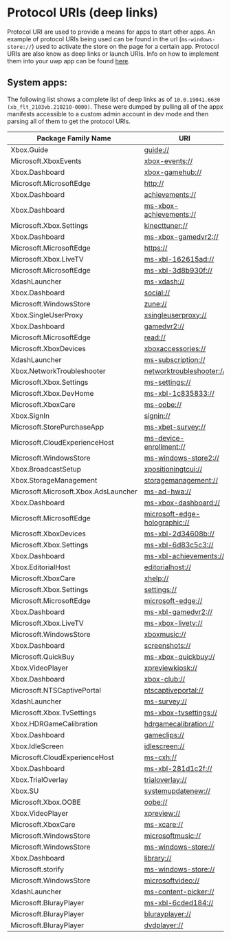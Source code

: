 # Protocol URIs (deep links)
Protocol URI are used to provide a means for apps to start other apps. An example of protocol URIs being used can be found in the url (`ms-windows-store://`) used to activate the store on the page for a certain app. Protocol URIs are also know as deep links or launch URIs. Info on how to implement them into your uwp app can be found [here](https://docs.microsoft.com/en-us/windows/uwp/launch-resume/handle-uri-activation).

## System apps:
The following list shows a complete list of deep links as of `10.0.19041.6630 (xb_flt_2103vb.210210-0000)`.
These were dumped by pulling all of the appx manifests accessible to a custom admin account in dev mode and then parsing all of them to get the protocol URIs.

| Package Family Name                  | URI                                                            |
| ------------------------------------ | -------------------------------------------------------------- |
| Xbox.Guide                           | [guide://](guide://)                                           |
| Microsoft.XboxEvents                 | [xbox-events://](xbox-events://)                               |
| Xbox.Dashboard                       | [xbox-gamehub://](xbox-gamehub://)                             |
| Microsoft.MicrosoftEdge              | [http://](http://)                                             |
| Xbox.Dashboard                       | [achievements://](achievements://)                             |
| Xbox.Dashboard                       | [ms-xbox-achievements://](ms-xbox-achievements://)             |
| Microsoft.Xbox.Settings              | [kinecttuner://](kinecttuner://)                               |
| Xbox.Dashboard                       | [ms-xbox-gamedvr2://](ms-xbox-gamedvr2://)                     |
| Microsoft.MicrosoftEdge              | [https://](https://)                                           |
| Microsoft.Xbox.LiveTV                | [ms-xbl-162615ad://](ms-xbl-162615ad://)                       |
| Microsoft.MicrosoftEdge              | [ms-xbl-3d8b930f://](ms-xbl-3d8b930f://)                       |
| XdashLauncher                        | [ms-xdash://](ms-xdash://)                                     |
| Xbox.Dashboard                       | [social://](social://)                                         |
| Microsoft.WindowsStore               | [zune://](zune://)                                             |
| Xbox.SingleUserProxy                 | [xsingleuserproxy://](xsingleuserproxy://)                     |
| Xbox.Dashboard                       | [gamedvr2://](gamedvr2://)                                     |
| Microsoft.MicrosoftEdge              | [read://](read://)                                             |
| Microsoft.XboxDevices                | [xboxaccessories://](xboxaccessories://)                       |
| XdashLauncher                        | [ms-subscription://](ms-subscription://)                       |
| Xbox.NetworkTroubleshooter           | [networktroubleshooter://](networktroubleshooter://)           |
| Microsoft.Xbox.Settings              | [ms-settings://](ms-settings://)                               |
| Microsoft.Xbox.DevHome               | [ms-xbl-1c835833://](ms-xbl-1c835833://)                       |
| Microsoft.XboxCare                   | [ms-oobe://](ms-oobe://)                                       |
| Xbox.SignIn                          | [signin://](signin://)                                         |
| Microsoft.StorePurchaseApp           | [ms-xbet-survey://](ms-xbet-survey://)                         |
| Microsoft.CloudExperienceHost        | [ms-device-enrollment://](ms-device-enrollment://)             |
| Microsoft.WindowsStore               | [ms-windows-store2://](ms-windows-store2://)                   |
| Xbox.BroadcastSetup                  | [xpositioningtcui://](xpositioningtcui://)                     |
| Xbox.StorageManagement               | [storagemanagement://](storagemanagement://)                   |
| Microsoft.Microsoft.Xbox.AdsLauncher | [ms-ad-hwa://](ms-ad-hwa://)                                   |
| Xbox.Dashboard                       | [ms-xbox-dashboard://](ms-xbox-dashboard://)                   |
| Microsoft.MicrosoftEdge              | [microsoft-edge-holographic://](microsoft-edge-holographic://) |
| Microsoft.XboxDevices                | [ms-xbl-2d34608b://](ms-xbl-2d34608b://)                       |
| Microsoft.Xbox.Settings              | [ms-xbl-6d83c5c3://](ms-xbl-6d83c5c3://)                       |
| Xbox.Dashboard                       | [ms-xbl-achievements://](ms-xbl-achievements://)               |
| Xbox.EditorialHost                   | [editorialhost://](editorialhost://)                           |
| Microsoft.XboxCare                   | [xhelp://](xhelp://)                                           |
| Microsoft.Xbox.Settings              | [settings://](settings://)                                     |
| Microsoft.MicrosoftEdge              | [microsoft-edge://](microsoft-edge://)                         |
| Xbox.Dashboard                       | [ms-xbl-gamedvr2://](ms-xbl-gamedvr2://)                       |
| Microsoft.Xbox.LiveTV                | [ms-xbox-livetv://](ms-xbox-livetv://)                         |
| Microsoft.WindowsStore               | [xboxmusic://](xboxmusic://)                                   |
| Xbox.Dashboard                       | [screenshots://](screenshots://)                               |
| Microsoft.QuickBuy                   | [ms-xbox-quickbuy://](ms-xbox-quickbuy://)                     |
| Xbox.VideoPlayer                     | [xpreviewkiosk://](xpreviewkiosk://)                           |
| Xbox.Dashboard                       | [xbox-club://](xbox-club://)                                   |
| Microsoft.NTSCaptivePortal           | [ntscaptiveportal://](ntscaptiveportal://)                     |
| XdashLauncher                        | [ms-survey://](ms-survey://)                                   |
| Microsoft.Xbox.TvSettings            | [ms-xbox-tvsettings://](ms-xbox-tvsettings://)                 |
| Xbox.HDRGameCalibration              | [hdrgamecalibration://](hdrgamecalibration://)                 |
| Xbox.Dashboard                       | [gameclips://](gameclips://)                                   |
| Xbox.IdleScreen                      | [idlescreen://](idlescreen://)                                 |
| Microsoft.CloudExperienceHost        | [ms-cxh://](ms-cxh://)                                         |
| Xbox.Dashboard                       | [ms-xbl-281d1c2f://](ms-xbl-281d1c2f://)                       |
| Xbox.TrialOverlay                    | [trialoverlay://](trialoverlay://)                             |
| Xbox.SU                              | [systemupdatenew://](systemupdatenew://)                       |
| Microsoft.Xbox.OOBE                  | [oobe://](oobe://)                                             |
| Xbox.VideoPlayer                     | [xpreview://](xpreview://)                                     |
| Microsoft.XboxCare                   | [ms-xcare://](ms-xcare://)                                     |
| Microsoft.WindowsStore               | [microsoftmusic://](microsoftmusic://)                         |
| Microsoft.WindowsStore               | [ms-windows-store://](ms-windows-store://)                     |
| Xbox.Dashboard                       | [library://](library://)                                       |
| Microsoft.storify                    | [ms-windows-store://](ms-windows-store://)                     |
| Microsoft.WindowsStore               | [microsoftvideo://](microsoftvideo://)                         |
| XdashLauncher                        | [ms-content-picker://](ms-content-picker://)                   |
| Microsoft.BlurayPlayer               | [ms-xbl-6cded184://](ms-xbl-6cded184://)                       |
| Microsoft.BlurayPlayer               | [blurayplayer://](blurayplayer://)                             |
| Microsoft.BlurayPlayer               | [dvdplayer://](dvdplayer://)                                   |
